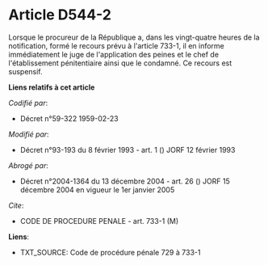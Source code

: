# Article D544-2

Lorsque le procureur de la République a, dans les vingt-quatre heures de la notification, formé le recours prévu à l'article
733-1, il en informe immédiatement le juge de l'application des peines et le chef de l'établissement pénitentiaire ainsi que
le condamné. Ce recours est suspensif.

**Liens relatifs à cet article**

_Codifié par_:

  - Décret n°59-322 1959-02-23

_Modifié par_:

  - Décret n°93-193 du 8 février 1993 - art. 1 () JORF 12 février 1993

_Abrogé par_:

  - Décret n°2004-1364 du 13 décembre 2004 - art. 26 () JORF 15 décembre 2004 en vigueur le 1er janvier 2005

_Cite_:

  - CODE DE PROCEDURE PENALE - art. 733-1 (M)

**Liens**:

  - TXT_SOURCE: Code de procédure pénale 729 à 733-1
